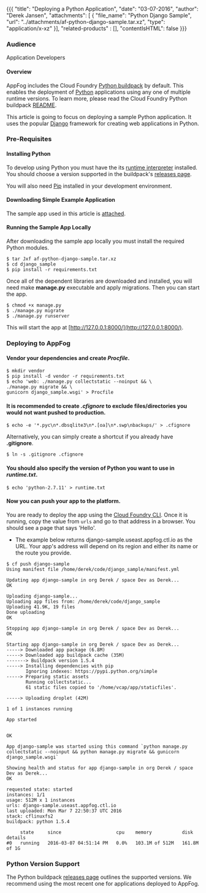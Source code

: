 {{{
  "title": "Deploying a Python Application",
  "date": "03-07-2016",
  "author": "Derek Jansen",
  "attachments": [
  {
    "file_name": "Python Django Sample",
    "url": "../attachments/af-python-django-sample.tar.xz",
    "type": "application/x-xz"
  }],
  "related-products" : [],
  "contentIsHTML": false
}}}

### Audience
Application Developers

#### Overview
AppFog includes the Cloud Foundry [Python buildpack](https://github.com/cloudfoundry/python-buildpack) by default. This enables the deployment of [Python](https://www.python.org/) applications using any one of multiple runtime versions. To learn more, please read the Cloud Foundry Python buildpack [README](https://github.com/cloudfoundry/python-buildpack/blob/master/README.md).

This article is going to focus on deploying a sample Python application. It uses the popular [Django](https://www.djangoproject.com/) framework for creating web applications in Python.

### Pre-Requisites
#### Installing Python
To develop using Python you must have the its [runtime interpreter](https://wiki.python.org/moin/BeginnersGuide/Download) installed. You should choose a version supported in the buildpack's [releases page](https://github.com/cloudfoundry/python-buildpack/releases).

You will also need [Pip](https://pip.pypa.io/en/stable/installing/) installed in your development environment.

#### Downloading Simple Example Application
The sample app used in this article is [attached](../attachments/af-python-django-sample.tar.xz).

#### Running the Sample App Locally
After downloading the sample app locally you must install the required Python modules.
```
$ tar Jxf af-python-django-sample.tar.xz
$ cd django_sample
$ pip install -r requirements.txt
```

Once all of the dependent libraries are downloaded and installed, you will need make **manage.py** executable and apply migrations. Then you can start the app.
```
$ chmod +x manage.py
$ ./manage.py migrate
$ ./manage.py runserver
```

This will start the app at [http://127.0.0.1:8000/](http://127.0.0.1:8000/).

### Deploying to AppFog
#### Vendor your dependencies and create *Procfile*.
```
$ mkdir vendor
$ pip install -d vendor -r requirements.txt
$ echo 'web: ./manage.py collectstatic --noinput && \
./manage.py migrate && \
gunicorn django_sample.wsgi' > Procfile
```

#### It is recommended to create *.cfignore* to exclude files/directories you would not want pushed to production.
```
$ echo -e '*.pyc\n*.dbsqlite3\n*.[oa]\n*.swp\nbackups/' > .cfignore
```
Alternatively, you can simply create a shortcut if you already have **.gitignore**.
```
$ ln -s .gitignore .cfignore
```

#### You should also specify the version of Python you want to use in *runtime.txt*.
```
$ echo 'python-2.7.11' > runtime.txt
```

#### Now you can push your app to the platform.
You are ready to deploy the app using the [Cloud Foundry CLI](login-using-cf-cli.md). Once it is running, copy the value from `urls` and go to that address in a browser. You should see a page that says 'Hello'.
* The example below returns django-sample.useast.appfog.ctl.io as the URL. Your app's address will depend on its region and either its name or the route you provide.

```
$ cf push django-sample
Using manifest file /home/derek/code/django_sample/manifest.yml

Updating app django-sample in org Derek / space Dev as Derek...
OK

Uploading django-sample...
Uploading app files from: /home/derek/code/django_sample
Uploading 41.9K, 19 files
Done uploading               
OK

Stopping app django-sample in org Derek / space Dev as Derek...
OK

Starting app django-sample in org Derek / space Dev as Derek...
-----> Downloaded app package (6.8M)
-----> Downloaded app buildpack cache (35M)
-------> Buildpack version 1.5.4
-----> Installing dependencies with pip
       Ignoring indexes: https://pypi.python.org/simple
-----> Preparing static assets
       Running collectstatic...
       61 static files copied to '/home/vcap/app/staticfiles'.

-----> Uploading droplet (42M)

1 of 1 instances running

App started


OK

App django-sample was started using this command `python manage.py collectstatic --noinput && python manage.py migrate && gunicorn django_sample.wsgi`

Showing health and status for app django-sample in org Derek / space Dev as Derek...
OK

requested state: started
instances: 1/1
usage: 512M x 1 instances
urls: django-sample.useast.appfog.ctl.io
last uploaded: Mon Mar 7 22:50:37 UTC 2016
stack: cflinuxfs2
buildpack: python 1.5.4

     state     since                    cpu    memory           disk           details   
#0   running   2016-03-07 04:51:14 PM   0.0%   103.1M of 512M   161.8M of 1G
```

### Python Version Support

The Python buildpack [releases page](https://github.com/cloudfoundry/python-buildpack/releases) outlines the supported versions. We recommend using the most recent one for applications deployed to AppFog.
